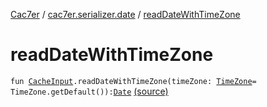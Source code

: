 [Cac7er](../index.md) / [cac7er.serializer.date](index.md) / [readDateWithTimeZone](./read-date-with-time-zone.md)

# readDateWithTimeZone

`fun `[`CacheInput`](../cac7er.serializer/-cache-input.md)`.readDateWithTimeZone(timeZone: `[`TimeZone`](http://docs.oracle.com/javase/6/docs/api/java/util/TimeZone.html)` = TimeZone.getDefault()): `[`Date`](http://docs.oracle.com/javase/6/docs/api/java/util/Date.html) [(source)](http://2wiqua.wcaokaze.com/gitbucket/wcaokaze/Cac7er/blob/master/src/main/java/cac7er/serializer/date/date.kt#L24)